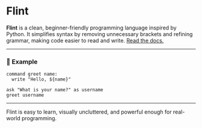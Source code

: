 # Flint

**Flint** is a clean, beginner-friendly programming language inspired by Python. It simplifies syntax by removing unnecessary brackets and refining grammar, making code easier to read and write. [Read the docs.](docs.md)

---

### 🔹 Example

```flint
command greet name:
  write "Hello, ${name}"

ask "What is your name?" as username
greet username
```

---

Flint is easy to learn, visually uncluttered, and powerful enough for real-world programming.
